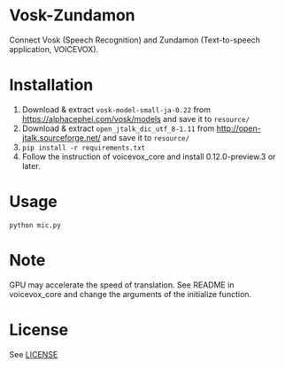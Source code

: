 Vosk-Zundamon
====

Connect Vosk (Speech Recognition) and Zundamon (Text-to-speech application, VOICEVOX).

# Installation

1. Download & extract `vosk-model-small-ja-0.22` from https://alphacephei.com/vosk/models and save it to `resource/`
2. Download & extract `open_jtalk_dic_utf_8-1.11` from http://open-jtalk.sourceforge.net/ and save it to `resource/`
3. `pip install -r requirements.txt`
4. Follow the instruction of voicevox_core and install 0.12.0-preview.3 or later.

# Usage

`python mic.py`

# Note
GPU may accelerate the speed of translation. See README in voicevox_core and change the arguments of the initialize function.

# License
See [LICENSE](./LICENSE)